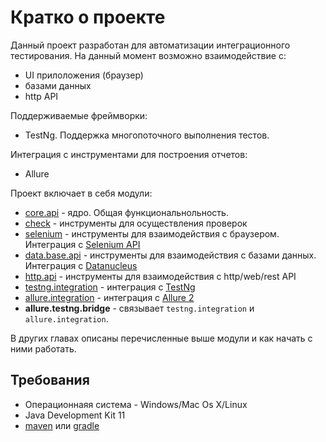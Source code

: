 # Кратко о проекте

Данный проект разработан для автоматизации интеграционного тестирования. На данный момент возможно взаимодействие с:
- UI прилоложения (браузер)
- базами данных
- http API

Поддерживаемые фреймворки:
- TestNg. Поддержка многопоточного выполнения тестов.

Интеграция с инструментами для построения отчетов:
- Allure

Проект включает в себя модули:
- [core.api](https://tinkoffcreditsystems.github.io/neptune/core.api/) - ядро. Общая функциональнольность.
- [check](https://tinkoffcreditsystems.github.io/neptune/check/) - инструменты для осуществления проверок
- [selenium](https://tinkoffcreditsystems.github.io/neptune/selenium/) - инструменты для взаимодействия с браузером. Интеграция с [Selenium API](https://www.seleniumhq.org/)
- [data.base.api](https://tinkoffcreditsystems.github.io/neptune/data.base.api/) - инструменты для взаимодействия с базами данных. Интеграция с [Datanucleus](http://www.datanucleus.org/)
- [http.api](https://tinkoffcreditsystems.github.io/neptune/http.api/) - инструменты для взаимодействия с http/web/rest API
- [testng.integration](https://tinkoffcreditsystems.github.io/neptune/testng.integration/) - интеграция с [TestNg](https://testng.org/doc/index.html)
- [allure.integration](https://tinkoffcreditsystems.github.io/neptune/allure.integration/) - интеграция c [Allure 2](https://docs.qameta.io/allure/)
- **allure.testng.bridge** - связывает `testng.integration` и `allure.integration`.

В других главах описаны перечисленные выше модули и как начать с ними работать.

## Требования
 
 - Операционнаяя система - Windows/Mac Os X/Linux
 - Java Development Kit 11
 - [maven](https://maven.apache.org/) или [gradle](https://gradle.org/) 





